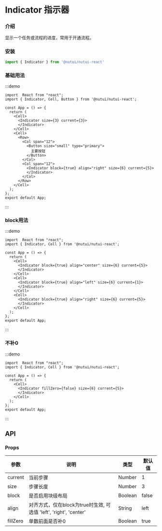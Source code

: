 # Indicator 指示器

### 介绍

显示一个任务或流程的进度，常用于开通流程。

### 安装

```javascript
import { Indicator } from '@nutui/nutui-react'
```

### 基础用法
:::demo
```tsx
import  React from "react";
import { Indicator, Cell, Button } from '@nutui/nutui-react';

const App = () => {
  return (
    <Cell>
      <Indicator size={3} current={3}>
      </Indicator>
    </Cell>
    <Cell>
      <Row>
        <Col span="12">
          <Button size="small" type="primary">
            主要按钮
          </Button>
        </Col>
        <Col span="12">
          <Indicator block={true} align="right" size={6} current={5}>
          </Indicator>
        </Col>
      </Row>
    </Cell>
  );
};
export default App;
```
:::



### block用法
:::demo
```tsx
import  React from "react";
import { Indicator, Cell } from '@nutui/nutui-react';

const App = () => {
  return (
    <Cell>
      <Indicator block={true} align="center" size={6} current={5}>
      </Indicator>
    </Cell>
    <Cell>
      <Indicator block={true} align="left" size={6} current={1}>
      </Indicator>
    </Cell>
    <Cell>
      <Indicator block={true} align="right" size={6} current={5}>
      </Indicator>
    </Cell>
  );
};
export default App;
```
:::



### 不补0
:::demo
```tsx
import  React from "react";
import { Indicator, Cell } from '@nutui/nutui-react';

const App = () => {
  return (
    <Cell>
      <Indicator fillZero={false} size={6} current={5}>
      </Indicator>
    </Cell>
  );
};
export default App;
```
:::


## API

### Props

| 参数         | 说明                             | 类型   | 默认值           |
|--------------|----------------------------------|--------|------------------|
| current  | 当前步骤               | Number | 1              |
| size       | 步骤长度                         | Number | 3               |
| block | 是否启用块级布局     | Boolean | false |
| align | 对齐方式，仅在block为true时生效, 可选值 'left', 'right', 'center'| String | left |
| fillZero     | 单数前面是否补0                      | Boolean | true        |
